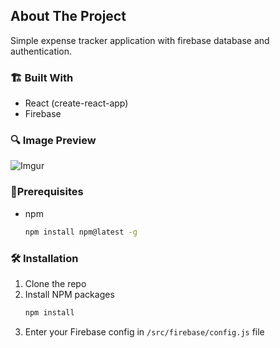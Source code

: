 ## About The Project

Simple expense tracker application with firebase database and authentication.

### 🏗️ Built With

-   React (create-react-app)
-   Firebase

### 🔍 Image Preview

![Imgur](https://i.imgur.com/dw4dbBS.png)

### 📝️Prerequisites

<!-- This is an example of how to list things you need to use the software and how to install them. -->

- npm
  ```sh
  npm install npm@latest -g
  ```

### 🛠️ Installation

1. Clone the repo
2. Install NPM packages
   ```sh
   npm install
   ```
3. Enter your Firebase config in `/src/firebase/config.js` file


